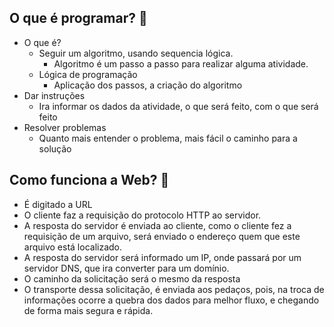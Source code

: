 ## O que é programar? :thinking:

- O que é?
  - Seguir um algoritmo, usando sequencia lógica.
    - Algoritmo é um passo a passo para realizar alguma atividade.
  - Lógica de programação
    - Aplicação dos passos, a criação do algoritmo
- Dar instruções
  - Ira informar os dados da atividade, o que será feito, com o que será feito
- Resolver problemas
  - Quanto mais entender o problema, mais fácil o caminho para a solução

## Como funciona a Web? :thinking:

- É digitado a URL
- O cliente faz a requisição do protocolo HTTP ao servidor.
- A resposta do servidor é enviada ao cliente, como o cliente fez a requisição de um arquivo, será enviado o endereço quem que este arquivo está localizado.
- A resposta do servidor será informado um IP, onde passará por um servidor DNS, que ira converter para um domínio.
- O caminho da solicitação será o mesmo da resposta
- O transporte dessa solicitação, é enviada aos pedaços, pois, na troca de informações ocorre a quebra dos dados para melhor fluxo, e chegando de forma mais segura e rápida.

